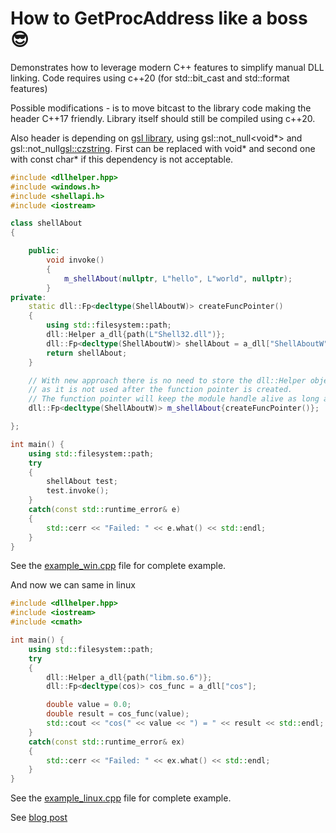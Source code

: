 How to GetProcAddress like a boss 😎
======

Demonstrates how to leverage modern C++ features to simplify manual DLL linking.
Code requires using c++20 (for std::bit_cast and std::format features)

Possible modifications - is to move bitcast to the library code making the header 
C++17 friendly. Library itself should still be compiled using c++20.

Also header is depending on [gsl library](https://github.com/microsoft/GSL.git), using gsl::not_null<void*> and
gsl::not_null<gsl::czstring>. First can be replaced with void* and second one with
const char* if this dependency is not acceptable.

```c++
#include <dllhelper.hpp>
#include <windows.h>
#include <shellapi.h>
#include <iostream>

class shellAbout
{

	public:
		void invoke()
		{
			m_shellAbout(nullptr, L"hello", L"world", nullptr);
		}
private:
	static dll::Fp<decltype(ShellAboutW)> createFuncPointer()
	{
		using std::filesystem::path;
		dll::Helper a_dll{path(L"Shell32.dll")};
		dll::Fp<decltype(ShellAboutW)> shellAbout = a_dll["ShellAboutW"];
		return shellAbout;
	}

	// With new approach there is no need to store the dll::Helper object, 
	// as it is not used after the function pointer is created.
	// The function pointer will keep the module handle alive as long as it is used.
	dll::Fp<decltype(ShellAboutW)> m_shellAbout{createFuncPointer()};

};

int main() {
	using std::filesystem::path;
	try
	{
		shellAbout test;
		test.invoke();
	}
	catch(const std::runtime_error& e)
	{
		std::cerr << "Failed: " << e.what() << std::endl;
	}
}
```
See the [example_win.cpp](src/example_win.cpp) file for complete example.

And now we can same in linux
```c++
#include <dllhelper.hpp>
#include <iostream>
#include <cmath>

int main() {
    using std::filesystem::path;
    try
    {
        dll::Helper a_dll{path("libm.so.6")};
        dll::Fp<decltype(cos)> cos_func = a_dll["cos"];

        double value = 0.0;
        double result = cos_func(value);
        std::cout << "cos(" << value << ") = " << result << std::endl;
    } 
    catch(const std::runtime_error& ex)
    {
        std::cerr << "Failed: " << ex.what() << std::endl;
    }
}
```
See the [example_linux.cpp](src/example_linux.cpp) file for complete example.

See [blog post](https://blog.benoitblanchon.fr/getprocaddress-like-a-boss)
